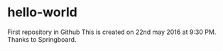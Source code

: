 # hello-world
First repository in Github
This is created on 22nd may 2016 at 9:30 PM.
Thanks to Springboard.
